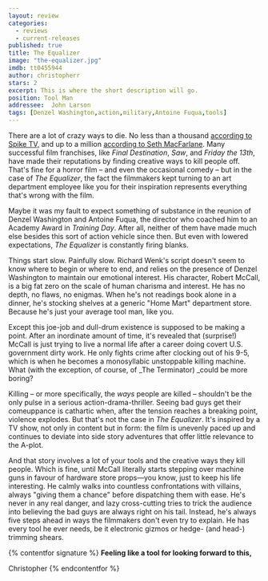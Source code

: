```yaml
---
layout: review
categories: 
  - reviews
  - current-releases
published: true
title: The Equalizer
image: "the-equalizer.jpg"
imdb: tt0455944
author: christopherr
stars: 2
excerpt: This is where the short description will go.
position: Tool Man
addressee:  John Larson
tags: [Denzel Washington,action,military,Antoine Fuqua,tools]
---
```


There are a lot of crazy ways to die. No less than a thousand [according to Spike TV,](http://www.spike.com/shows/1000-ways-to-die) and up to a million [according to Seth MacFarlane](http://www.dearcastandcrew.com/content/2014/6/9/a-million-ways-to-die-in-the-west.html). Many successful film franchises, like _Final Destination_, _Saw_, and _Friday the 13th_, have made their reputations by finding creative ways to kill people off. That's fine for a horror film – and even the occasional comedy – but in the case of _The Equalizer_, the fact the filmmakers kept turning to an art department employee like you for their inspiration represents everything that's wrong with the film.

Maybe it was my fault to expect something of substance in the reunion of Denzel Washington and Antoine Fuqua, the director who coached him to an Academy Award in _Training Day_. After all, neither of them have made much else besides this sort of action vehicle since then. But even with lowered expectations, _The Equalizer_ is constantly firing blanks.

Things start slow. Painfully slow. Richard Wenk's script doesn't seem to know where to begin or where to end, and relies on the presence of Denzel Washington to maintain our emotional interest. His character, Robert McCall, is a big fat zero on the scale of human charisma and interest. He has no depth, no flaws, no enigmas. When he's not readings book alone in a dinner, he's stocking shelves at a generic "Home Mart" department store. Because he's just your average tool man, like you.

Except this joe-job and dull-drum existence is supposed to be making a point. After an inordinate amount of time, it's revealed that (surprise!) McCall is just trying to live a normal life after a career doing covert U.S. government dirty work. He only fights crime after clocking out of his 9-5, which is when he becomes a monosyllabic unstoppable killing machine. What (with the exception, of course, of _The Terminator) _could be more boring?

Killing – or more specifically, the _ways_ people are killed – shouldn't be the only pulse in a serious action-drama-thriller. Seeing bad guys get their comeuppance is cathartic when, after the tension reaches a breaking point, violence explodes. But that's not the case in _The Equalizer_. It's inspired by a TV show, not only in content but in form: the film is unevenly paced up and continues to deviate into side story adventures that offer little relevance to the A-plot.

And that story involves a lot of your tools and the creative ways they kill people. Which is fine, until McCall literally starts stepping over machine guns in favour of hardware store props—you know, just to keep his life interesting. He calmly walks into countless confrontations with villains, always "giving them a chance" before dispatching them with ease. He's never in any real danger, and lazy cross-cutting tries to trick the audience into believing the bad guys are always right on his tail. Instead, he's always five steps ahead in ways the filmmakers don't even try to explain. He has every tool he ever needs, be it electronic gizmos or hedge- (and head-) trimming shears.

{% contentfor signature %}
**Feeling like a tool for looking forward to this,**

Christopher
{% endcontentfor %}
